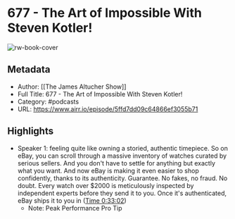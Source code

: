 # 677 - The Art of Impossible With Steven Kotler!

![rw-book-cover](https://www.omnycontent.com/d/playlist/aaea4e69-af51-495e-afc9-a9760146922b/8bc5d35b-fe4f-468c-961a-ab19017a1c5c/d0abe506-286b-4232-b867-ab19017a1c6b/image.jpg?t=1575500202&size=Large)

## Metadata
- Author: [[The James Altucher Show]]
- Full Title: 677 - The Art of Impossible With Steven Kotler!
- Category: #podcasts
- URL: https://www.airr.io/episode/5ffd7dd09c64866ef3055b71

## Highlights
- Speaker 1: feeling quite like owning a storied, authentic timepiece. So on eBay, you can scroll through a massive inventory of watches curated by serious sellers. And you don't have to settle for anything but exactly what you want. And now eBay is making it even easier to shop confidently, thanks to its authenticity. Guarantee. No fakes, no fraud. No doubt. Every watch over $2000 is meticulously inspected by independent experts before they send it to you. Once it's authenticated, eBay ships it to you in ([Time 0:33:02](https://www.airr.io/quote/60123f62c9f3ab62fcf39cfd))
    - Note: Peak Performance Pro Tip
